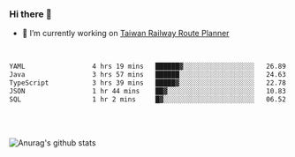 ### Hi there 👋

- 🔭 I’m currently working on [Taiwan Railway Route Planner](https://github.com/Taiwan-Railway-Route-Planner)

<br/>

<!--START_SECTION:waka-->

```txt
YAML                 4 hrs 19 mins   ██████▓░░░░░░░░░░░░░░░░░░   26.89 %
Java                 3 hrs 57 mins   ██████░░░░░░░░░░░░░░░░░░░   24.63 %
TypeScript           3 hrs 39 mins   █████▓░░░░░░░░░░░░░░░░░░░   22.78 %
JSON                 1 hr 44 mins    ██▓░░░░░░░░░░░░░░░░░░░░░░   10.83 %
SQL                  1 hr 2 mins     █▓░░░░░░░░░░░░░░░░░░░░░░░   06.52 %
```

<!--END_SECTION:waka-->

<br/>
<br/>

![Anurag's github stats](https://github-readme-stats.vercel.app/api?username=DepickereSven&show_icons=true&theme=tokyonight)



<!--
**DepickereSven/DepickereSven** is a ✨ _special_ ✨ repository because its `README.md` (this file) appears on your GitHub profile.

Here are some ideas to get you started:

- 🔭 I’m currently working on ...
- 🌱 I’m currently learning ...
- 👯 I’m looking to collaborate on ...
- 🤔 I’m looking for help with ...
- 💬 Ask me about ...
- 📫 How to reach me: ...
- 😄 Pronouns: ...
- ⚡ Fun fact: ...
-->
